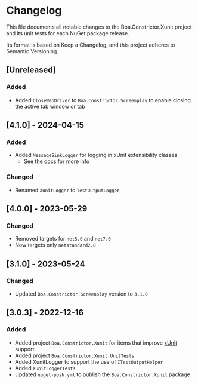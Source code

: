 ﻿# Changelog

This file documents all notable changes to the Boa.Constrictor.Xunit project and its unit tests for each NuGet package release.

Its format is based on Keep a Changelog, and this project adheres to Semantic Versioning.

## [Unreleased]
### Added

- Added `CloseWebDriver` to `Boa.Constrictor.Screenplay` to enable closing the active tab window or tab

## [4.1.0] - 2024-04-15
### Added

- Added `MessageSinkLogger` for logging in xUnit extensibility classes
  - See [the docs](https://q2ebanking.github.io/boa-constrictor/user-guides/testing-with-xunit-net/#shared-context) for more info

### Changed

- Renamed `XunitLogger` to `TestOutputLogger`


## [4.0.0] - 2023-05-29

### Changed

- Removed targets for `net5.0` and `net7.0`
- Now targets only `netstandard2.0`


## [3.1.0] - 2023-05-24

### Changed

- Updated `Boa.Constrictor.Screenplay` version to `3.1.0`


## [3.0.3] - 2022-12-16

### Added

- Added project `Boa.Constrictor.Xunit` for items that improve [xUnit](https://xunit.net/) support
- Added project `Boa.Constrictor.Xunit.UnitTests`
- Added XunitLogger to support the use of `ITestOutputHelper`
- Added `XunitLoggerTests`
- Updated `nuget-push.yml` to publish the `Boa.Constrictor.Xunit` package
